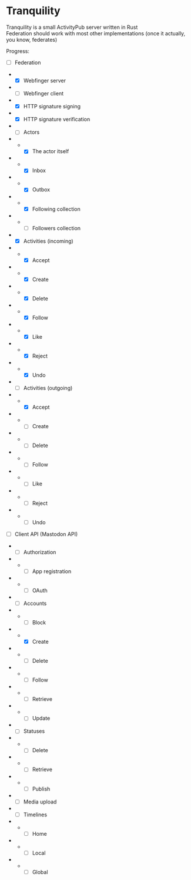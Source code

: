 # Tranquility

Tranquility is a small ActivityPub server written in Rust  
Federation should work with most other implementations (once it actually, you know, federates)  

Progress:

- [ ] Federation
- - [x] Webfinger server
- - [ ] Webfinger client
- - [x] HTTP signature signing
- - [x] HTTP signature verification
- - [ ] Actors
- - - [x] The actor itself
- - - [x] Inbox
- - - [x] Outbox
- - - [x] Following collection
- - - [ ] Followers collection
- - [x] Activities (incoming)
- - - [x] Accept
- - - [x] Create
- - - [x] Delete
- - - [x] Follow
- - - [x] Like
- - - [x] Reject
- - - [x] Undo
- - [ ] Activities (outgoing)
- - - [x] Accept
- - - [ ] Create
- - - [ ] Delete
- - - [ ] Follow
- - - [ ] Like
- - - [ ] Reject
- - - [ ] Undo

- [ ] Client API (Mastodon API)
- - [ ] Authorization
- - - [ ] App registration
- - - [ ] OAuth
- - [ ] Accounts
- - - [ ] Block
- - - [x] Create
- - - [ ] Delete
- - - [ ] Follow
- - - [ ] Retrieve
- - - [ ] Update
- - [ ] Statuses
- - - [ ] Delete
- - - [ ] Retrieve
- - - [ ] Publish
- - [ ] Media upload
- - [ ] Timelines
- - - [ ] Home
- - - [ ] Local
- - - [ ] Global

